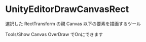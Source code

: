 # UnityEditorDrawCanvasRect

選択した RectTransform の親 Canvas 以下の要素を描画するツール

Tools/Show Canvas OverDraw でOnにできます
